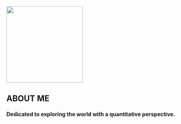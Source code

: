 <img src="https://media.giphy.com/media/FMg8v84fdwdJmkgtF6/giphy.gif?cid=790b76110clfp9s6aemv15v5bp2pf0vw4dutio64duu4h080&ep=v1_stickers_search&rid=giphy.gif&ct=s" width="200">
<h2>ABOUT ME</h2>
<h4>Dedicated to exploring the world with a quantitative perspective.<h4>

